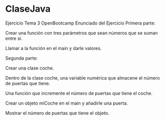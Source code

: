 # ClaseJava
Ejercicio Tema 3 OpenBootcamp
Enunciado del Ejercicio
Primera parte:

Crear una función con tres parámetros que sean números que se suman entre sí.

Llamar a la función en el main y darle valores.

Segunda parte:

Crear una clase coche.

Dentro de la clase coche, una variable numérica que almacene el número de puertas que tiene.

Una función que incremente el número de puertas que tiene el coche.

Crear un objeto miCoche en el main y añadirle una puerta.

Mostrar el número de puertas que tiene el objeto.
